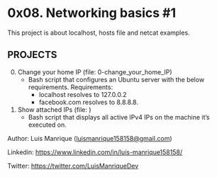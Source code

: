 # 0x08. Networking basics #1
This project is about localhost, hosts file and netcat examples.
## PROJECTS
0. Change your home IP (file: 0-change_your_home_IP)
	- Bash script that configures an Ubuntu server with the below requirements.
	Requirements:
		- localhost resolves to 127.0.0.2
		- facebook.com resolves to 8.8.8.8.
1. Show attached IPs (file: )
	- Bash script that displays all active IPv4 IPs on the machine it’s executed on.



Author: Luis Manrique (luismanrique158158@gmail.com)

Linkedin: https://www.linkedin.com/in/luis-manrique158158/

Twitter: https://twitter.com/LuisManriqueDev
